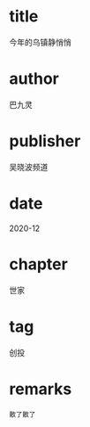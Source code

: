 # title
今年的乌镇静悄悄

# author
巴九灵

# publisher
吴晓波频道

# date
2020-12

# chapter
世家

# tag
创投

# remarks
`散了散了`
